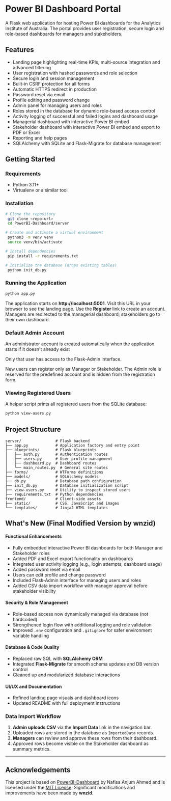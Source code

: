# Power BI Dashboard Portal

A Flask web application for hosting Power BI dashboards for the Analytics Institute of Australia. The portal provides user registration, secure login and role-based dashboards for managers and stakeholders.

## Features

- Landing page highlighting real-time KPIs, multi-source integration and advanced filtering
- User registration with hashed passwords and role selection
- Secure login and session management
- Built-in CSRF protection for all forms
- Automatic HTTPS redirect in production
- Password reset via email
- Profile editing and password change
- Admin panel for managing users and roles
- Roles stored in the database for dynamic role-based access control
- Activity logging of successful and failed logins and dashboard usage
- Managerial dashboard with interactive Power BI embed
- Stakeholder dashboard with interactive Power BI embed and export to PDF or Excel
- Reporting and help pages
- SQLAlchemy with SQLite and Flask-Migrate for database management

## Getting Started

### Requirements

- Python 3.11+
- Virtualenv or a similar tool

### Installation

```bash
# Clone the repository
 git clone <repo-url>
 cd PowerBI-Dashboard/server

# Create and activate a virtual environment
 python3 -m venv venv
 source venv/bin/activate

# Install dependencies
 pip install -r requirements.txt

# Initialize the database (drops existing tables)
 python init_db.py
```

### Running the Application

```bash
python app.py
```

The application starts on **http://localhost:5001**. Visit this URL in your browser to see the landing page. Use the **Register** link to create an account. Managers are redirected to the managerial dashboard; stakeholders go to their own dashboard.

### Default Admin Account

An administrator account is created automatically when the application starts if it doesn't already exist

Only that user has access to the Flask-Admin interface.

New users can register only as Manager or Stakeholder. The Admin role is
reserved for the predefined account and is hidden from the registration form.

### Viewing Registered Users

A helper script prints all registered users from the SQLite database:

```bash
python view-users.py
```

## Project Structure

```
server/               # Flask backend
├── app.py            # Application factory and entry point
├── blueprints/       # Flask blueprints
│   ├── auth.py       # Authentication routes
│   ├── users.py      # User profile management
│   ├── dashboard.py  # Dashboard routes
│   └── main_routes.py  # General site routes
├── forms/            # WTForms definitions
├── models/           # SQLAlchemy models
├── db.py             # Database path configuration
├── init_db.py        # Database initialization script
├── view-users.py     # Utility to inspect stored users
├── requirements.txt  # Python dependencies
frontend/             # Client-side assets
├── static/           # CSS, JavaScript and images
└── templates/        # Jinja2 HTML templates
```

## What's New (Final Modified Version by wnzid)

#### Functional Enhancements
- Fully embedded interactive Power BI dashboards for both Manager and Stakeholder roles
- Added PDF and Excel export functionality on dashboards
- Integrated user activity logging (e.g., login attempts, dashboard usage)
- Added password reset via email
- Users can edit profile and change password
- Included Flask-Admin interface for managing users and roles
- Added CSV data import workflow with manager approval before stakeholder visibility

#### Security & Role Management
- Role-based access now dynamically managed via database (not hardcoded)
- Strengthened login flow with additional logging and role validation
- Improved `.env` configuration and `.gitignore` for safer environment variable handling

#### Database & Code Quality
- Replaced raw SQL with **SQLAlchemy ORM**
- Integrated **Flask-Migrate** for smooth schema updates and DB version control
- Cleaned up and modularized database interactions

#### UI/UX and Documentation
- Refined landing page visuals and dashboard icons
- Updated README with full deployment instructions

### Data Import Workflow
1. **Admin uploads CSV** via the **Import Data** link in the navigation bar.
2. Uploaded rows are stored in the database as `ImportedData` records.
3. **Managers** can review and approve these rows from their dashboard.
4. Approved rows become visible on the Stakeholder dashboard as summary metrics.

---

## Acknowledgements

This project is based on [PowerBI-Dashboard](https://github.com/nafisanafu15/PowerBI-Dashboard) by Nafisa Anjum Ahmed and is licensed under the [MIT License](https://opensource.org/licenses/MIT). Significant modifications and improvements have been made by **wnzid**.


